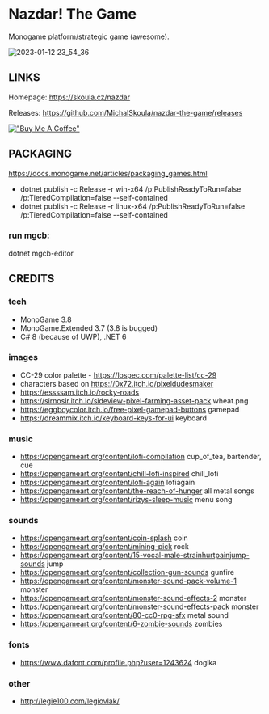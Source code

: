 ﻿# Nazdar! The Game

Monogame platform/strategic game (awesome).

![2023-01-12 23_54_36](https://user-images.githubusercontent.com/5922575/212499276-5196677c-db42-419e-b9bc-d9791709fc19.png)

## LINKS

Homepage: https://skoula.cz/nazdar

Releases: https://github.com/MichalSkoula/nazdar-the-game/releases

[!["Buy Me A Coffee"](https://www.buymeacoffee.com/assets/img/custom_images/orange_img.png)](https://www.buymeacoffee.com/mskoula)

## PACKAGING

https://docs.monogame.net/articles/packaging_games.html

* dotnet publish -c Release -r win-x64 /p:PublishReadyToRun=false /p:TieredCompilation=false --self-contained
* dotnet publish -c Release -r linux-x64 /p:PublishReadyToRun=false /p:TieredCompilation=false --self-contained

### run mgcb: ###

dotnet mgcb-editor

## CREDITS 

### tech

* MonoGame 3.8
* MonoGame.Extended 3.7 (3.8 is bugged)
* C# 8 (because of UWP), .NET 6

### images
* CC-29 color palette - https://lospec.com/palette-list/cc-29
* characters based on https://0x72.itch.io/pixeldudesmaker 
* https://essssam.itch.io/rocky-roads
* https://sirnosir.itch.io/sideview-pixel-farming-asset-pack wheat.png
* https://eggboycolor.itch.io/free-pixel-gamepad-buttons gamepad
* https://dreammix.itch.io/keyboard-keys-for-ui keyboard

### music
* https://opengameart.org/content/lofi-compilation cup_of_tea, bartender, cue
* https://opengameart.org/content/chill-lofi-inspired chill_lofi
* https://opengameart.org/content/lofi-again lofiagain
* https://opengameart.org/content/the-reach-of-hunger all metal songs
* https://opengameart.org/content/rizys-sleep-music menu song

### sounds
* https://opengameart.org/content/coin-splash coin
* https://opengameart.org/content/mining-pick rock
* https://opengameart.org/content/15-vocal-male-strainhurtpainjump-sounds jump
* https://opengameart.org/content/collection-gun-sounds gunfire
* https://opengameart.org/content/monster-sound-pack-volume-1 monster 
* https://opengameart.org/content/monster-sound-effects-2 monster
* https://opengameart.org/content/monster-sound-effects-pack monster
* https://opengameart.org/content/80-cc0-rpg-sfx metal sound
* https://opengameart.org/content/6-zombie-sounds zombies

### fonts
* https://www.dafont.com/profile.php?user=1243624 dogika

### other
* http://legie100.com/legiovlak/
